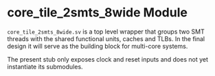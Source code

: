 # core_tile_2smts_8wide Module

`core_tile_2smts_8wide.sv` is a top level wrapper that groups two SMT threads with the shared functional units, caches and TLBs. In the final design it will serve as the building block for multi-core systems.

The present stub only exposes clock and reset inputs and does not yet instantiate its submodules.
